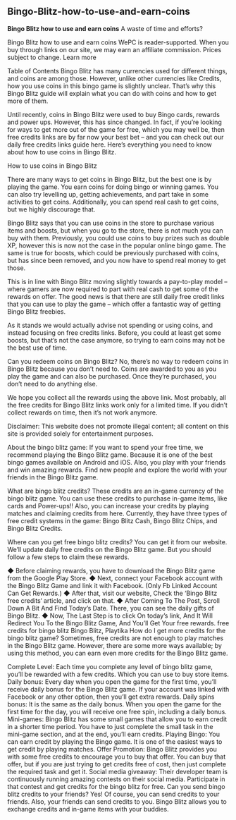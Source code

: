 ## Bingo-Blitz-how-to-use-and-earn-coins


**Bingo Blitz how to use and earn coins**
A waste of time and efforts?

Bingo Blitz how to use and earn coins
WePC is reader-supported. When you buy through links on our site, we may earn an affiliate commission. Prices subject to change. Learn more


Table of Contents 
Bingo Blitz has many currencies used for different things, and coins are among those. However, unlike other currencies like Credits, how you use coins in this bingo game is slightly unclear. That’s why this Bingo Blitz guide will explain what you can do with coins and how to get more of them.

Until recently, coins in Bingo Blitz were used to buy Bingo cards, rewards and power ups. However, this has since changed. In fact, if you’re looking for ways to get more out of the game for free, which you may well be, then free credits links are by far now your best bet – and you can check out our daily free credits links guide here. Here’s everything you need to know about how to use coins in Bingo Blitz.

How to use coins in Bingo Blitz

There are many ways to get coins in Bingo Blitz, but the best one is by playing the game. You earn coins for doing bingo or winning games. You can also try levelling up, getting achievements, and part take in some activities to get coins. Additionally, you can spend real cash to get coins, but we highly discourage that.

Bingo Blitz says that you can use coins in the store to purchase various items and boosts, but when you go to the store, there is not much you can buy with them. Previously, you could use coins to buy prizes such as double XP, however this is now not the case in the popular online bingo game. The same is true for boosts, which could be previously purchased with coins, but has since been removed, and you now have to spend real money to get those.

This is in line with Bingo Blitz moving slightly towards a pay-to-play model – where gamers are now required to part with real cash to get some of the rewards on offer. The good news is that there are still daily free credit links that you can use to play the game – which offer a fantastic way of getting Bingo Blitz freebies.

As it stands we would actually advise not spending or using coins, and instead focusing on free credits links. Before, you could at least get some boosts, but that’s not the case anymore, so trying to earn coins may not be the best use of time.

Can you redeem coins on Bingo Blitz?
No, there’s no way to redeem coins in Bingo Blitz because you don’t need to. Coins are awarded to you as you play the game and can also be purchased. Once they’re purchased, you don’t need to do anything else.

We hope you collect all the rewards using the above link. Most probably, all the free credits for Bingo Blitz links work only for a limited time. If you didn’t collect rewards on time, then it’s not work anymore.

Disclaimer: This website does not promote illegal content; all content on this site is provided solely for entertainment purposes.

About the bingo blitz game:
If you want to spend your free time, we recommend playing the Bingo Blitz game. Because it is one of the best bingo games available on Android and iOS. Also, you play with your friends and win amazing rewards. Find new people and explore the world with your friends in the Bingo Blitz game.

What are bingo blitz credits?
These credits are an in-game currency of the bingo blitz game. You can use these credits to purchase in-game items, like cards and Power-ups!! Also, you can increase your credits by playing matches and claiming credits from here. Currently, they have three types of free credit systems in the game: Bingo Blitz Cash, Bingo Blitz Chips, and Bingo Blitz Credits.

Where can you get free bingo blitz credits?
You can get it from our website. We’ll update daily free credits on the Bingo Blitz game. But you should follow a few steps to claim these rewards.

◆ Before claiming rewards, you have to download the Bingo Blitz game from the Google Play Store.
◆ Next, connect your Facebook account with the Bingo Blitz Game and link it with Facebook. (Only Fb Linked Account Can Get Rewards.)
◆ After that, visit our website, Check the ‘Bingo Blitz free credits‘ article, and click on that.
◆ After Coming To The Post, Scroll Down A Bit And Find Today’s Date. There, you can see the daily gifts of Bingo Blitz.
◆ Now, The Last Step is to click On today’s link, And It Will Redirect You To the Bingo Blitz Game, And You’ll Get Your free rewards.
free credits for bingo blitz
Bingo Blitz, Playtika
How do I get more credits for the bingo blitz game?
Sometimes, free credits are not enough to play matches in the Bingo Blitz game. However, there are some more ways available; by using this method, you can earn even more credits for the Bingo Blitz game.

Complete Level: Each time you complete any level of bingo blitz game, you’ll be rewarded with a few credits. Which you can use to buy store items.
Daily bonus: Every day when you open the game for the first time, you’ll receive daily bonus for the Bingo Blitz game. If your account was linked with Facebook or any other option, then you’ll get extra rewards.
Daily spins bonus: It is the same as the daily bonus. When you open the game for the first time for the day, you will receive one free spin, including a daily bonus.
Mini-games: Bingo Blitz has some small games that allow you to earn credit in a shorter time period. You have to just complete the small task in the mini-game section, and at the end, you’ll earn credits.
Playing Bingo: You can earn credit by playing the Bingo game. It is one of the easiest ways to get credit by playing matches.
Offer Promotion: Bingo Blitz provides you with some free credits to encourage you to buy that offer. You can buy that offer, but if you are just trying to get credits free of cost, then just complete the required task and get it.
Social media giveaway: Their developer team is continuously running amazing contests on their social media. Participate in that contest and get credits for the bingo blitz for free.
Can you send bingo blitz credits to your friends?
Yes! Of course, you can send credits to your friends. Also, your friends can send credits to you. Bingo Blitz allows you to exchange credits and in-game items with your buddies.
